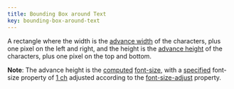 ```yaml
---
title: Bounding Box around Text
key: bounding-box-around-text
---
```


A rectangle where the width is the [advance width](https://www.w3.org/TR/css-values/#length-advance-measure) of the characters, plus one pixel on the left and right, and the height is the [advance height](https://www.w3.org/TR/css-values/#length-advance-measure) of the characters, plus one pixel on the top and bottom.

**Note**: The advance height is the [computed](https://www.w3.org/TR/css-cascade-3/#computed) [font-size](https://www.w3.org/TR/css-fonts-3/#font-size-prop), with a [specified](https://www.w3.org/TR/css-cascade-3/#specified) font-size property of [1 ch](https://www.w3.org/TR/css-values/#ch) adjusted according to the [font-size-adjust](https://www.w3.org/TR/css-fonts-3/#font-size-adjust-prop) property.
